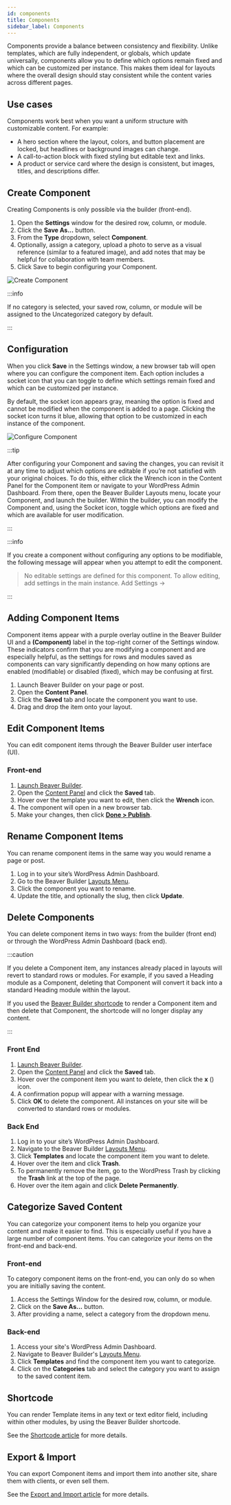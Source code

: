 ```yaml
---
id: components
title: Components
sidebar_label: Components
---
```


Components provide a balance between consistency and flexibility. Unlike templates, which are fully independent, or globals, which update universally, components allow you to define which options remain fixed and which can be customized per instance. This makes them ideal for layouts where the overall design should stay consistent while the content varies across different pages.  

## Use cases  

Components work best when you want a uniform structure with customizable content. For example:  

- A hero section where the layout, colors, and button placement are locked, but headlines or background images can change.  
- A call-to-action block with fixed styling but editable text and links.  
- A product or service card where the design is consistent, but images, titles, and descriptions differ.  

## Create Component

Creating Components is only possible via the builder (front-end).

1. Open the **Settings** window for the desired row, column, or module.
2. Click the **Save As...** button.
3. From the **Type** dropdown, select **Component**.
4. Optionally, assign a category, upload a photo to serve as a visual reference (similar to a featured image), and add notes that may be helpful for collaboration with team members.
5. Click Save to begin configuring your Component.

![Create Component](/img/beaver-builder/layouts--reusable-content--component--1.webp)

:::info

If no category is selected, your saved row, column, or module will be assigned to the Uncategorized category by default.

:::

## Configuration

When you click **Save** in the Settings window, a new browser tab will open where you can configure the component item. Each option includes a socket icon that you can toggle to define which settings remain fixed and which can be customized per instance.  

By default, the socket icon appears gray, meaning the option is fixed and cannot be modified when the component is added to a page. Clicking the socket icon turns it blue, allowing that option to be customized in each instance of the component.

![Configure Component](/img/beaver-builder/layouts--reusable-content--component--2.webp)

:::tip

After configuring your Component and saving the changes, you can revisit it at any time to adjust which options are editable if you’re not satisfied with your original choices. To do this, either click the Wrench icon in the Content Panel for the Component item or navigate to your WordPress Admin Dashboard. From there, open the Beaver Builder Layouts menu, locate your Component, and launch the builder. Within the builder, you can modify the Component and, using the Socket icon, toggle which options are fixed and which are available for user modification.

:::

:::info

If you create a component without configuring any options to be modifiable, the following message will appear when you attempt to edit the component.  

> No editable settings are defined for this component. To allow editing, add settings in the main instance. Add Settings → 
 
:::

## Adding Component Items

Component items appear with a purple overlay outline in the Beaver Builder UI and a **(Component)** label in the top-right corner of the Settings window. These indicators confirm that you are modifying a component and are especially helpful, as the settings for rows and modules saved as components can vary significantly depending on how many options are enabled (modifiable) or disabled (fixed), which may be confusing at first.  

1. Launch Beaver Builder on your page or post.
2. Open the **Content Panel**.
3. Click the **Saved** tab and locate the component you want to use.
4. Drag and drop the item onto your layout.

## Edit Component Items

You can edit component items through the Beaver Builder user interface (UI).

### Front-end

1. [Launch Beaver Builder](getting-started/launch-builder.md).
2. Open the [Content Panel](user-interface/content-panel.md) and click the **Saved** tab.
3. Hover over the template you want to edit, then click the **Wrench** <i className="fas fa-wrench"></i> icon.
4. The component will open in a new browser tab.
5. Make your changes, then click [**Done > Publish**](user-interface/top-bar.md#done-button).

## Rename Component Items

You can rename component items in the same way you would rename a page or post.  

1. Log in to your site’s WordPress Admin Dashboard.  
2. Go to the Beaver Builder [Layouts Menu](settings/layouts-menu.md).  
3. Click the component you want to rename.  
4. Update the title, and optionally the slug, then click **Update**.  

## Delete Components

You can delete component items in two ways: from the builder (front end) or through the WordPress Admin Dashboard (back end).  

:::caution

If you delete a Component item, any instances already placed in layouts will revert to standard rows or modules. For example, if you saved a Heading module as a Component, deleting that Component will convert it back into a standard Heading module within the layout.

If you used the [Beaver Builder shortcode](shortcode/index.md) to render a Component item and then delete that Component, the shortcode will no longer display any content.

:::

### Front End  

1. [Launch Beaver Builder](getting-started/launch-builder.md).  
2. Open the [Content Panel](user-interface/content-panel.md) and click the **Saved** tab.  
3. Hover over the component item you want to delete, then click the **x** (<i className="fas fa-times"></i>) icon.  
4. A confirmation popup will appear with a warning message.  
5. Click **OK** to delete the component. All instances on your site will be converted to standard rows or modules.  

### Back End  

1. Log in to your site’s WordPress Admin Dashboard.  
2. Navigate to the Beaver Builder [Layouts Menu](settings/layouts-menu.md).  
3. Click **Templates** and locate the component item you want to delete.  
4. Hover over the item and click **Trash**.  
5. To permanently remove the item, go to the WordPress Trash by clicking the **Trash** link at the top of the page.  
6. Hover over the item again and click **Delete Permanently**.

## Categorize Saved Content

You can categorize your component items to help you organize your content and make it easier to find. This is especially useful if you have a large number of component items. You can categorize your items on the front-end and back-end.

### Front-end

To category component items on the front-end, you can only do so when you are initially saving the content.

1. Access the Settings Window for the desired row, column, or module.
2. Click on the **Save As...** button.
3. After providing a name, select a category from the dropdown menu.

### Back-end

1. Access your site's WordPress Admin Dashboard.
2. Navigate to Beaver Builder's [Layouts Menu](settings/layouts-menu.md).
3. Click **Templates** and find the component item you want to categorize.
4. Click on the **Categories** tab and select the category you want to assign to the saved content item.

## Shortcode  

You can render Template items in any text or text editor field, including within other modules, by using the Beaver Builder shortcode.  

See the [Shortcode article](shortcode/index.md) for more details.  

## Export & Import  

You can export Component items and import them into another site, share them with clients, or even sell them.  

See the [Export and Import article](settings/export-import.md) for more details.
